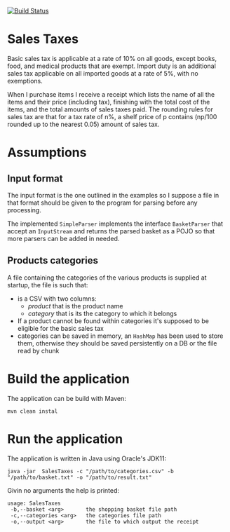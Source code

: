 [![Build Status](https://www.travis-ci.org/Arci/sales-taxes.svg?branch=master)](https://www.travis-ci.org/Arci/sales-taxes)

# Sales Taxes
Basic sales tax is applicable at a rate of 10% on all goods, except books, food, and medical products that are exempt. Import duty is an additional sales tax applicable on all imported goods at a rate of 5%, with no exemptions.

When I purchase items I receive a receipt which lists the name of all the items and their price (including tax), finishing with the total cost of the items, and the total amounts of sales taxes paid. The rounding rules for sales tax are that for a tax rate of n%, a shelf price of p contains (np/100 rounded up to the nearest 0.05) amount of sales tax.

# Assumptions

## Input format
The input format is the one outlined in the examples so I suppose a file in that format should be given to the program for parsing before any processing.

The implemented `SimpleParser` implements the interface `BasketParser` that accept an `InputStream` and returns the parsed basket as a POJO so that more parsers can be added in needed.

## Products categories
A file containing the categories of the various products is supplied at startup, the file is such that:
- is a CSV with two columns: 
    - *product* that is the product name
    - *category* that is its the category to which it belongs
- If a product cannot be found within categories it's supposed to be eligible for the basic sales tax
- categories can be saved in memory, an `HashMap` has been used to store them, otherwise they should be saved persistently on a DB or the file read by chunk


# Build the application
The application can be build with Maven:

```
mvn clean instal
```

# Run the application
The application is written in Java using Oracle's JDK11:

```
java -jar  SalesTaxes -c "/path/to/categories.csv" -b "/path/to/basket.txt" -o "/path/to/result.txt"
```

Givin no arguments the help is printed:

```
usage: SalesTaxes
 -b,--basket <arg>       the shopping basket file path
 -c,--categories <arg>   the categories file path
 -o,--output <arg>       the file to which output the receipt
```